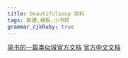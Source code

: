 ```yaml
---
title: beautifulsoup 资料
tags: 新建,模板,小书匠
grammar_cjkRuby: true
---
```


[简书的一篇类似域官方文档][1]
[官方中文文档][2]


  [1]: http://cuiqingcai.com/1319.html
  [2]: https://www.crummy.com/software/BeautifulSoup/bs4/doc/index.zh.html#id4